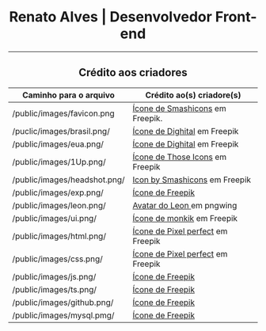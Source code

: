 <div align="center">
  <h1>Renato Alves | Desenvolvedor Front-end</h1>
  <hr/>

  <h2>Crédito aos criadores</h2>

  Caminho para o arquivo | Crédito ao(s) criadore(s)
  --- | ---
  /public/images/favicon.png | <a target="_blank" rel="noopener noreferrer" href="https://br.freepik.com/icone/fantasma_705890#fromView=search&term=pacman&page=1&position=40&track=ais">Ícone de Smashicons</a> em Freepik.
  /puclic/images/brasil.png/ | <a target="_blank" rel="noopener noreferrer" href="https://br.freepik.com/icone/bandeira-brasil_3909370#fromView=resource_detail&position=19">Ícone de Dighital</a> em Freepik
  /public/images/eua.png/ | <a target="_blank" rel="noopener noreferrer" href="https://br.freepik.com/icone/estados-unidos-america_3909383#fromView=resource_detail&position=18">Ícone de Dighital</a> em Freepik
  /public/images/1Up.png/ | <a target="_blank" rel="noopener noreferrer" href="https://br.freepik.com/icone/cogumelo_528111#fromView=search&term=super+mario&page=1&position=19&track=ais?log-in=google">Ícone de Those Icons</a> em Freepik
  /public/images/headshot.png/ | <a target="_blank" rel="noopener noreferrer" href="https://www.freepik.com/icon/headshot_1403642">Icon by Smashicons</a> em Freepik
  /public/images/exp.png/ | <a target="_blank" rel="noopener noreferrer" href="https://br.freepik.com/icone/nivel_5542205">Ícone de Freepik</a>
  /public/images/leon.png/ | <a target="_blank" rel="noopener noreferrer" href="https://www.pngwing.com/pt/free-png-nvksl">Avatar do Leon </a> em pngwing
  /public/images/ui.png/ | <a target="_blank" rel="noopener noreferrer" href="https://br.freepik.com/icone/ui_1260243">Ícone de monkik</a> em Freepik
  /public/images/html.png/ | <a href="https://br.freepik.com/icone/html-5_732212#fromView=search&term=html&page=1&position=30&track=ais">Ícone de Pixel perfect</a> em Freepik
  /public/images/css.png/ | <a href="https://br.freepik.com/icone/css-3_732190#fromView=search&term=css&page=1&position=1&track=ais">Ícone de Pixel perfect</a> em Freepik
  /public/images/js.png/ | <a href="https://br.freepik.com/icone/js_5968292#fromView=search&term=javascript&page=1&position=0&track=ais">Ícone de Freepik</a>
  /public/images/ts.png/ | <a href="https://br.freepik.com/icone/dactilografado_5968381#fromView=search&term=typescript&page=1&position=0&track=ais">Ícone de Freepik</a>
  /public/images/github.png/ | <a href="https://br.freepik.com/icone/github_919847#fromView=resource_detail&position=9">Ícone de Freepik</a>
  /public/images/mysql.pmg/ | <a href="https://br.freepik.com/icone/mysql_919836#fromView=search&term=icone+de+mysql&page=1&position=0&track=ais">Ícone de Freepik</a>
</div>
